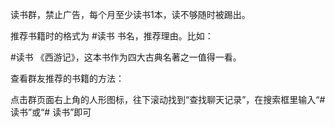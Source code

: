 读书群，禁止广告，每个月至少读书1本，读不够随时被踢出。

推荐书籍时的格式为 #读书 书名，推荐理由。比如：

#读书 《西游记》，这本书作为四大古典名著之一值得一看。

查看群友推荐的书籍的方法：

点击群页面右上角的人形图标，往下滚动找到“查找聊天记录”，在搜索框里输入“#读书”或“# 读书”即可
